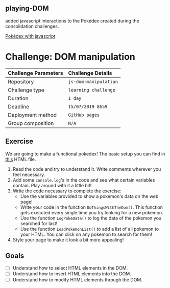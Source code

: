 ## playing-DOM
  
added javascript interactions to the Pokédex created during the consolidation challenges.  
  
[Pokédex with javascript](https://benduwe.github.io/playing-DOM/)  

# Challenge: DOM manipulation

|Challenge Parameters  |Challenge Details              |
|:---------------------|:------------------------------|
|Repository            |`js-dom-manipulation`          |
|Challenge type        |`learning challenge`           |
|Duration              |`1 day`                        |
|Deadline              |`15/07/2019 8h59`              |
|Deployment method     |`GitHub pages`                 |
|Group composition     |`N/A`                          |

## Exercise

We are going to make a functional pokedex! The basic setup you can find in [this](./index.html) HTML file.

1. Read the code and try to understand it. Write comments wherever you feel necessary.
1. Add some `console.log`'s in the code and see what certain variables contain. Play around with it a little bit!
1. Write the code necessary to complete the exercise: 
    * Use the variables provided to show a pokemon's data on the web page!
    * Write your code in the function `DoThingsWithTheDom()`. This function gets executed every single time you try looking for a new pokemon.
    * Use the function `LogPokeData()` to log the data of the pokemon you searched for last!
    * Use the function `LoadPokemonList()` to add a list of all pokemon to your HTML. You can click on any pokemon to search for them!
1. Style your page to make it look a bit more appealing!



## Goals

- [ ] Understand how to select HTML elements in the DOM.
- [ ] Understand how to insert HTML elements into the DOM.
- [ ] Understand how to modify HTML elements through the DOM.
